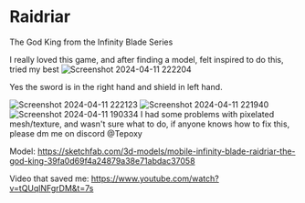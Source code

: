 # Raidriar
The God King from the Infinity Blade Series

I really loved this game, and after finding a model, felt inspired to do this, tried my best
![Screenshot 2024-04-11 222204](https://github.com/Tepoxyy/Raidriar/assets/166188075/9807b562-b2b1-4160-a72d-1c63acbd38c1)

Yes the sword is in the right hand and shield in left hand.

![Screenshot 2024-04-11 222123](https://github.com/Tepoxyy/Raidriar/assets/166188075/b51bd53b-773d-4a8c-91cf-54627ffedf53)
![Screenshot 2024-04-11 221940](https://github.com/Tepoxyy/Raidriar/assets/166188075/9e3edabc-1b6c-4588-93ad-a55a01aedf21)
![Screenshot 2024-04-11 190334](https://github.com/Tepoxyy/Raidriar/assets/166188075/cd35370b-ef24-4218-8eea-d82d0782f98c)
I had some problems with pixelated mesh/texture, and wasn't sure what to do, if anyone knows how to fix this, please dm me on discord @Tepoxy

Model: https://sketchfab.com/3d-models/mobile-infinity-blade-raidriar-the-god-king-39fa0d69f4a24879a38e71abdac37058

Video that saved me: https://www.youtube.com/watch?v=tQUqlNFgrDM&t=7s
